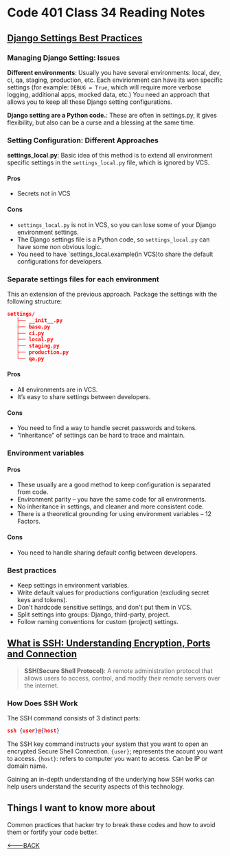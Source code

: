 # Code 401 Class 34 Reading Notes

## [Django Settings Best Practices](https://djangostars.com/blog/configuring-django-settings-best-practices/)

### Managing Django Setting: Issues

**Different environments**: Usually you have several environments: local, dev, ci, qa, staging, production, etc. Each envirionment can have its won specific settings (for example: `DEBUG = True`, which will require more verbose logging, additional apps, mocked data, etc.) You need an approach that allows you to keep all these Django setting configurations.

**Django setting are a Python code.**: These are often in settings.py, it gives flexibility, but also can be a curse and a blessing at the same time.

### Setting Configuration: Different Approaches

**settings_local.py**: Basic idea of this method is to extend all environment specific settings in the `settings_local.py` file, which is ignored by VCS.

#### Pros

- Secrets not in VCS

#### Cons

- `settings_local.py` is not in VCS, so you can lose some of your Django environment settings.
- The Django settings file is a Python code, so `settings_local.py` can have some non obvious logic.
- You need to have `settings_local.example(in VCS)to share the default configurations for developers.

### Separate settings files for each environment

This an extension of the previous approach.
Package the settings with the following structure:

```json
settings/
   ├── __init__.py
   ├── base.py
   ├── ci.py
   ├── local.py
   ├── staging.py
   ├── production.py
   └── qa.py
```

#### Pros

- All environments are in VCS.
- It’s easy to share settings between developers.

#### Cons

- You need to find a way to handle secret passwords and tokens.
- “Inheritance” of settings can be hard to trace and maintain.

### Environment variables

#### Pros

- These usually are a good method to keep configuration is separated from code.
- Environment parity – you have the same code for all environments.
- No inheritance in settings, and cleaner and more consistent code.
- There is a theoretical grounding for using environment variables – 12 Factors.

#### Cons

- You need to handle sharing default config between developers.

### Best practices

- Keep settings in environment variables.
- Write default values for productions configuration (excluding secret keys and tokens).
- Don't hardcode sensitive settings, and don't put them in VCS.
- Split settings into groups: Django, third-party, project.
- Follow naming conventions for custom (project) settings.

## [What is SSH: Understanding Encryption, Ports and Connection](https://www.hostinger.com/tutorials/ssh-tutorial-how-does-ssh-work)

> **SSH(Secure Shell Protocol)**: A remote administration protocol that allows users to access, control, and modify their remote servers over the internet.

### How Does SSH Work

The SSH command consists of 3 distinct parts:

```json
ssh {user}@{host}
```

The SSH key command instructs your system that you want to open an encrypted Secure Shell Connection.
`{user}`; represents the acount you want to access.
`{host}`: refers to computer you want to access. Can be IP or domain name.

Gaining an in-depth understanding of the underlying how SSH works can help users understand the security aspects of this technology.

## Things I want to know more about

Common practices that hacker try to break these codes and how to avoid them or fortify your code better.

[<---BACK](README.md)
